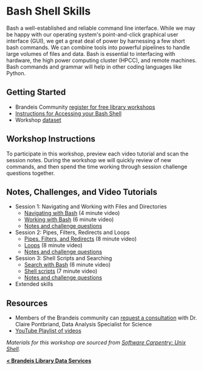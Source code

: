 # Bash Shell Skills

Bash a well-established and reliable command line interface.  While we may be happy with our operating system's point-and-click graphical user interface (GUI), we get a great deal of power by harnessing a few short bash commands.  We can combine tools into powerful pipelines to handle large volumes of files and data.  Bash is essential to interfacing with hardware, the high power computing cluster (HPCC), and remote machines.  Bash commands and grammar will help in other coding languages like Python.

## Getting Started
- Brandeis Community [register for free library workshops](https://calendar.library.brandeis.edu/event/6940568)
- [Instructions for Accessing your Bash Shell](https://carpentries.github.io/workshop-template/#shell)
- Workshop [dataset](data-shell.zip)

## Workshop Instructions
To participate in this workshop, preview each video tutorial and scan the session notes.  During the workshop we will quickly review of new commands, and then spend the time working through session challenge questions together.

## Notes, Challenges, and Video Tutorials
- Session 1: Navigating and Working with Files and Directories
  - [Navigating with Bash](https://youtu.be/RMSmriZq1JU) (4 minute video)
  - [Working with Bash](https://youtu.be/yigrZNuu5lE) (6 minute video)
  - [Notes and challenge questions](session-1.md)
- Session 2: Pipes, Filters, Redirects and Loops
  - [Pipes, Filters, and Redirects](https://youtu.be/GqS3FXxWMb8) (8 minute video)
  - [Loops](https://youtu.be/la3EG8BbxYE) (8 minute video)
  - [Notes and challenge questions](session-2.md)
- Session 3: Shell Scripts and Searching
  - [Search with Bash](https://youtu.be/YwQHFgCeV1c) (6 minute video)
  - [Shell scripts](https://youtu.be/fPh1AQ85ORw) (7 minute video)
  - [Notes and challenge questions](session-3.md)
- Extended skills

## Resources
- Members of the Brandeis community can [request a consultation](https://calendar.library.brandeis.edu/appointments/scidata) with Dr. Claire Pontbriand, Data Analysis Specialist for Science
- [YouTube Playlist of videos](https://www.youtube.com/playlist?list=PL1FKvuJFWIghz5GgBIji7YDuTovUE32o7)

*Materials for this workshop are sourced from [Software Carpentry: Unix Shell](http://swcarpentry.github.io/shell-novice/).*

[**< Brandeis Library Data Services**](https://deisdata.github.io)
